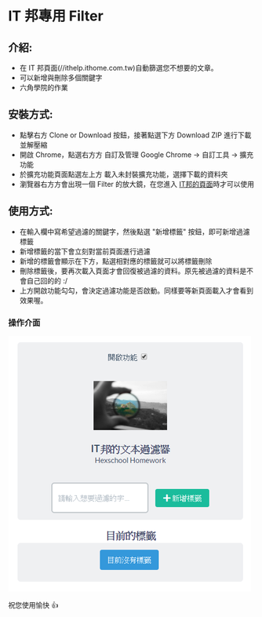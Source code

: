 # IT 邦專用 Filter

## 介紹:

* 在 IT 邦頁面(//ithelp.ithome.com.tw)自動篩選您不想要的文章。
* 可以新增與刪除多個關鍵字
* 六角學院的作業


## 安裝方式:

* 點擊右方 Clone or Download 按鈕，接著點選下方 Download ZIP 進行下載並解壓縮
* 開啟 Chrome，點選右方方 自訂及管理 Google Chrome -> 自訂工具 -> 擴充功能
* 於擴充功能頁面點選左上方 載入未封裝擴充功能，選擇下載的資料夾
* 瀏覽器右方方會出現一個 Filter 的放大鏡，在您進入 [IT邦的頁面](https://ithelp.ithome.com.tw)時才可以使用

## 使用方式:

* 在輸入欄中寫希望過濾的關鍵字，然後點選 "新增標籤" 按鈕，即可新增過濾標籤
* 新增標籤的當下會立刻對當前頁面進行過濾
* 新增的標籤會顯示在下方，點選相對應的標籤就可以將標籤刪除
* 刪除標籤後，要再次載入頁面才會回復被過濾的資料。原先被過濾的資料是不會自己回的的 :/
* 上方開啟功能勾勾，會決定過濾功能是否啟動。同樣要等新頁面載入才會看到效果喔。

### 操作介面

![](ui.png)

祝您使用愉快 :+1: